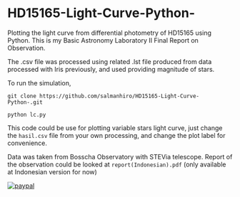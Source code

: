 # HD15165-Light-Curve-Python-

Plotting the light curve from differential photometry of HD15165 using Python. This is my Basic Astronomy Laboratory II Final Report on Observation. 

The .csv file was processed using related .lst file produced from data processed with Iris previously, and used providing magnitude of stars. 

To run the simulation,


`git clone https://github.com/salmanhiro/HD15165-Light-Curve-Python-.git`


`python lc.py`

This code could be use for plotting variable stars light curve, just change the `hasil.csv` file from your own processing, and change the plot label for convenience.

Data was taken from Bosscha Observatory with STEVia telescope. Report of the observation could be looked at `report(Indonesian).pdf` (only available at Indonesian version for now)


[![paypal](https://www.paypalobjects.com/en_US/i/btn/btn_donateCC_LG.gif)](YOUR_EMAIL_CODE)
